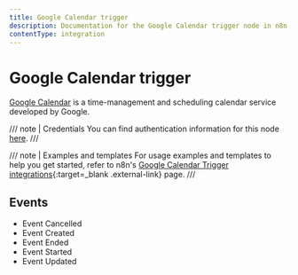 ```yaml
---
title: Google Calendar trigger
description: Documentation for the Google Calendar trigger node in n8n, a workflow automation platform. Includes details of operations and configuration, and links to examples and credentials information.
contentType: integration
---
```


# Google Calendar trigger

[Google Calendar](https://www.google.com/calendar/) is a time-management and scheduling calendar service developed by Google.

/// note | Credentials
You can find authentication information for this node [here](/integrations/builtin/credentials/google/).
///

///  note  | Examples and templates
For usage examples and templates to help you get started, refer to n8n's [Google Calendar Trigger integrations](https://n8n.io/integrations/google-calendar-trigger/){:target=_blank .external-link} page.
///

## Events

- Event Cancelled
- Event Created
- Event Ended
- Event Started
- Event Updated


